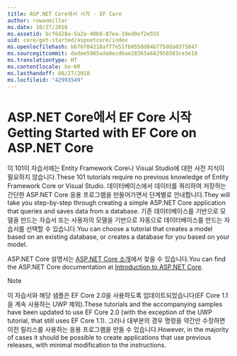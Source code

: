 ```yaml
---
title: ASP.NET Core에서 시작 - EF Core
author: rowanmiller
ms.date: 10/27/2016
ms.assetid: bcf6d28a-5a2a-40b9-87ea-19ed9ef2e555
uid: core/get-started/aspnetcore/index
ms.openlocfilehash: b676f84218af77e51fb0558d04b775dda0375847
ms.sourcegitcommit: dadee5905ada9ecdbae28363a682950383ce3e10
ms.translationtype: HT
ms.contentlocale: ko-KR
ms.lasthandoff: 08/27/2018
ms.locfileid: "42993549"
---
```

# <a name="getting-started-with-ef-core-on-aspnet-core"></a><span data-ttu-id="875ae-102">ASP.NET Core에서 EF Core 시작</span><span class="sxs-lookup"><span data-stu-id="875ae-102">Getting Started with EF Core on ASP.NET Core</span></span>

<span data-ttu-id="875ae-103">이 101이 자습서에는 Entity Framework Core나 Visual Studio에 대한 사전 지식이 필요하지 않습니다.</span><span class="sxs-lookup"><span data-stu-id="875ae-103">These 101 tutorials require no previous knowledge of Entity Framework Core or Visual Studio.</span></span> <span data-ttu-id="875ae-104">데이터베이스에서 데이터를 쿼리하여 저장하는 간단한 ASP.NET Core 응용 프로그램을 만들어가면서 단계별로 안내합니다.</span><span class="sxs-lookup"><span data-stu-id="875ae-104">They will take you step-by-step through creating a simple ASP.NET Core application that queries and saves data from a database.</span></span> <span data-ttu-id="875ae-105">기존 데이터베이스를 기반으로 모델을 만드는 자습서 또는 사용자의 모델을 기반으로 자동으로 데이터베이스를 만드는 자습서를 선택할 수 있습니다.</span><span class="sxs-lookup"><span data-stu-id="875ae-105">You can choose a tutorial that creates a model based on an existing database, or creates a database for you based on your model.</span></span>

<span data-ttu-id="875ae-106">ASP.NET Core 설명서는 [ASP.NET Core 소개](/aspnet/core/)에서 찾을 수 있습니다.</span><span class="sxs-lookup"><span data-stu-id="875ae-106">You can find the ASP.NET Core documentation at [Introduction to ASP.NET Core](/aspnet/core/).</span></span>

> [!NOTE]  
> <span data-ttu-id="875ae-107">이 자습서와 해당 샘플은 EF Core 2.0을 사용하도록 업데이트되었습니다(EF Core 1.1을 계속 사용하는 UWP 제외).</span><span class="sxs-lookup"><span data-stu-id="875ae-107">These tutorials and the accompanying samples have been updated to use EF Core 2.0 (with the exception of the UWP tutorial, that still uses EF Core 1.1).</span></span> <span data-ttu-id="875ae-108">그러나 대부분의 경우 명령을 약간만 수정하면 이전 릴리스를 사용하는 응용 프로그램을 만들 수 있습니다.</span><span class="sxs-lookup"><span data-stu-id="875ae-108">However, in the majority of cases it should be possible to create applications that use previous releases, with minimal modification to the instructions.</span></span>
